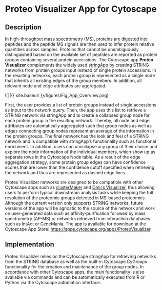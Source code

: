 # Proteo Visualizer App for Cytoscape

## Description

In high-throughput mass spectrometry (MS), proteins are digested into peptides and the peptide MS signals are then used to infer protein relative quantities across samples. Proteins that cannot be unambiguously distinguished based on the available set of peptides are reported as protein groups containing several protein accessions. The Cytoscape app **Proteo Visualizer** complements the widely used [stringApp](https://apps.cytoscape.org/apps/stringApp) by creating STRING networks from protein groups input instead of single protein accessions. In the resulting networks, each protein group is represented as a single node that inherits all existing edges of the group members. In addition, all relevant node and edge attributes are aggregated. 

![]({{ site.baseurl }}/figures/Fig_App_Overview.png)

First, the user provides a list of protein groups instead of single accessions as input to the network query. Then, the app uses this list to retrieve a STRING network via stringApp and to create a collapsed group node for each protein group in the resulting network. Thereby, all node and edge attributes are automatically aggregated such that group nodes as well as edges connecting group nodes represent an average of the information in the protein groups. The final network has the look and feel of a STRING network and is compatible with stringApp’s functionality such as functional enrichment. In addition, users can uncollapse any group of their choice and explore the node information of the individual members, which show up as separate rows in the Cytoscape Node table. As a result of the edge aggregation strategy, some protein group edges can have confidence scores that are lower than the confidence cutoff specified when retrieving the network and thus are represented as dashed edge lines. 

Proteo Visualizer networks are designed to be compatible with other Cytoscape apps such as [clusterMaker](https://apps.cytoscape.org/apps/clustermaker2) and [Omics Visualizer](https://apps.cytoscape.org/apps/OmicsVisualizer), thus allowing users to perform typical downstream analysis tasks while keeping the full resolution of the proteomic groups detected in MS-based proteomics. Although the current version only supports STRING networks, future versions of the app will be agnostic to the source of the network and work on user-generated data such as affinity-purification followed by mass spectrometry (AP-MS) or networks retrieved from interaction databases such as IntAct or GeneMania. The app is available for download at the Cytoscape App Store: https://apps.cytoscape.org/apps/ProteoVisualizer.

## Implementation

Proteo Visualizer relies on the Cytoscape stringApp for retrieving networks from the STRING database as well as the built-in Cytoscape CyGroups functionality for the creation and maintenance of the group nodes. In accordance with other Cytoscape apps, the main functionality is also available via commands and can be automatically executed from R or Python via the Cytoscape automation interface.
